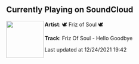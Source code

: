 ## Currently Playing on SoundCloud

[<img align="left" width="100" src="https://i1.sndcdn.com/artworks-GSl5QywzdqyhIvzp-8yNbBg-t500x500.jpg">](https://soundcloud.com/frizofsoul/hello-goodbye)

**Artist**: 🕊 Friz of Soul 🕊 

**Track**: Friz Of Soul - Hello Goodbye

Last updated at 12/24/2021 19:42

